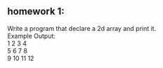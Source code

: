 ## homework 1:

Write a program that declare a 2d array and print it.
<br> Example Output:
<br> 1 2 3 4
<br> 5 6 7 8
<br> 9 10 11 12
